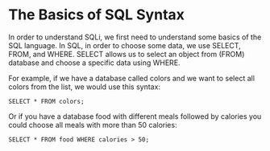 # The Basics of SQL Syntax

In order to understand SQLi, we first need to understand some basics of the SQL language. In SQL, in order to choose some data, we use SELECT, FROM, and WHERE. SELECT allows us to select an object from (FROM) database and choose a specific data using WHERE.

For example, if we have a database called colors and we want to select all colors from the list, we would use this syntax: 

	SELECT * FROM colors; 

Or if you have a database food with different meals followed by calories you could choose all meals with more than 50 calories: 

	SELECT * FROM food WHERE calories > 50;




